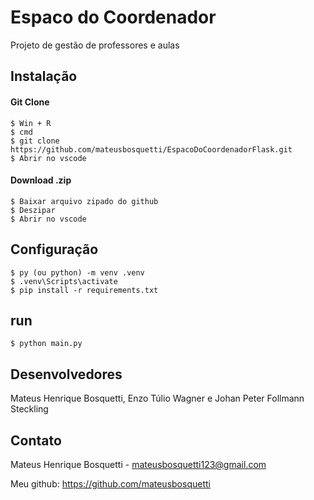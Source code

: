# Espaco do Coordenador

Projeto de gestão de professores e aulas

## Instalação
#### Git Clone
```
$ Win + R
$ cmd
$ git clone https://github.com/mateusbosquetti/EspacoDoCoordenadorFlask.git
$ Abrir no vscode
```
#### Download .zip
```
$ Baixar arquivo zipado do github
$ Deszipar
$ Abrir no vscode
```

## Configuração
```
$ py (ou python) -m venv .venv
$ .venv\Scripts\activate
$ pip install -r requirements.txt
```

## run
```
$ python main.py
```

## Desenvolvedores
Mateus Henrique Bosquetti, 
Enzo Túlio Wagner e
Johan Peter Follmann Steckling

## Contato

Mateus Henrique Bosquetti - mateusbosquetti123@gmail.com

Meu github: https://github.com/mateusbosquetti
